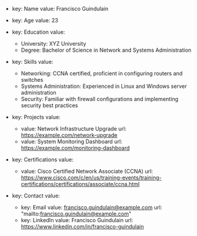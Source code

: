 - key: Name
  value: Francisco Guindulain

- key: Age
  value: 23

- key: Education
  value:
    - University: XYZ University
    - Degree: Bachelor of Science in Network and Systems Administration

- key: Skills
  value:
    - Networking: CCNA certified, proficient in configuring routers and switches
    - Systems Administration: Experienced in Linux and Windows server administration
    - Security: Familiar with firewall configurations and implementing security best practices

- key: Projects
  value:
    - value: Network Infrastructure Upgrade
      url: https://example.com/network-upgrade
    - value: System Monitoring Dashboard
      url: https://example.com/monitoring-dashboard

- key: Certifications
  value:
    - value: Cisco Certified Network Associate (CCNA)
      url: https://www.cisco.com/c/en/us/training-events/training-certifications/certifications/associate/ccna.html

- key: Contact
  value:
    - key: Email
      value: francisco.guindulain@example.com
      url: "mailto:francisco.guindulain@example.com"
    - key: LinkedIn
      value: Francisco Guindulain
      url: https://www.linkedin.com/in/francisco-guindulain

